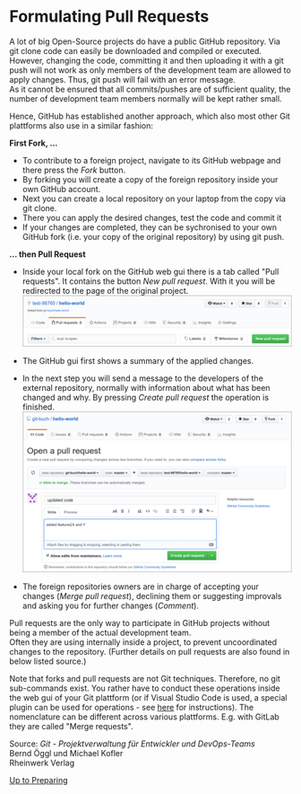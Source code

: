 # Formulating Pull Requests

A lot of big Open-Source projects do have a public GitHub repository. Via git clone code can easily be downloaded and compiled or executed. However, changing the code, committing it and then uploading it with a git push will not work as only members of the development team are allowed to apply changes. Thus, git push will fail with an error message.  
As it cannot be ensured that all commits/pushes are of sufficient quality, the number of development team members normally will be kept rather small.  

Hence, GitHub has established another approach, which also most other Git plattforms also use in a similar fashion:

**First Fork, ...**

* To contribute to a foreign project, navigate to its GitHub webpage and there press the *Fork* button.
* By forking you will create a copy of the foreign repository inside your own GitHub account.
* Next you can create a local repository on your laptop from the copy via git clone.
* There you can apply the desired changes, test the code and commit it
* If your changes are completed, they can be sychronised to your own GitHub fork (i.e. your copy of the original repository) by using git push. 

**... then Pull Request**

* Inside your local fork on the GitHub web gui there is a tab called "Pull requests". It contains the button *New pull request*. With it you will be redirected to the page of the original project.  
    ![NewPullRequestButton](./pictures/NewPullRequestButton.png)

* The GitHub gui first shows a summary of the applied changes.
* In the next step you will send a message to the developers of the external repository, normally with information about what has been changed and why. By pressing *Create pull request* the operation is finished.  
    ![CreatePullRequestButton](./pictures/CreatePullRequestButton.png)

* The foreign repositories owners are in charge of accepting your changes (*Merge pull request*), declining them or suggesting improvals and asking you for further changes (*Comment*).

Pull requests are the only way to participate in GitHub projects without being a member of the actual development team.  
Often they are using internally inside a project, to prevent uncoordinated changes to the repository. (Further details on pull requests are also found in below listed source.)  

Note that forks and pull requests are not Git techniques. Therefore, no git sub-commands exist. You rather have to conduct these operations inside the web gui of your Git plattform (or if Visual Studio Code is used, a special plugin can be used for operations - see [here](../VSCode2GitHub/VSCode2GitHub.md) for instructions). The nomenclature can be different across various plattforms. E.g. with GitLab they are called "Merge requests".  

Source: 
_Git - Projektverwaltung für Entwickler und DevOps-Teams_  
Bernd Öggl und Michael Kofler  
Rheinwerk Verlag

[Up to Preparing](../PreparingSpecifying.md)
